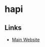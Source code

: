 # hapi

<!--
https://github.com/2color/real-world-grading-app
-->

## Links

- [Main Website](https://hapi.dev/)
